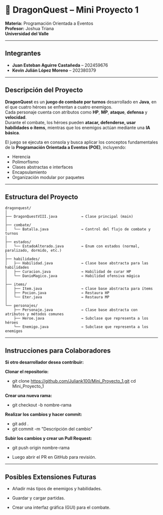 # 🐉 DragonQuest – Mini Proyecto 1  
**Materia:** Programación Orientada a Eventos  
**Profesor:** Joshua Triana  
**Universidad del Valle**

---

## Integrantes  
- **Juan Esteban Aguirre Castañeda** – 202459676  
- **Kevin Julián López Moreno** – 202380379  

---

## Descripción del Proyecto  
**DragonQuest** es un **juego de combate por turnos** desarrollado en **Java**, en el que cuatro héroes se enfrentan a cuatro enemigos.  
Cada personaje cuenta con atributos como **HP**, **MP**, **ataque**, **defensa** y **velocidad**.  
Durante el combate, los héroes pueden **atacar, defenderse, usar habilidades o ítems**, mientras que los enemigos actúan mediante una **IA básica**.  

El juego se ejecuta en consola y busca aplicar los conceptos fundamentales de la **Programación Orientada a Eventos (POE)**, incluyendo:
- Herencia  
- Polimorfismo  
- Clases abstractas e interfaces  
- Encapsulamiento  
- Organización modular por paquetes

---

## Estructura del Proyecto

```plaintext
dragonquest/
│
├── DragonQuestVIII.java           → Clase principal (main)
│
├── combate/
│   └── Batalla.java               → Control del flujo de combate y turnos
│
├── estados/
│   └── EstadoAlterado.java        → Enum con estados (normal, paralizado, dormido, etc.)
│
├── habilidades/
│   ├── Habilidad.java             → Clase base abstracta para las habilidades
│   ├── Curacion.java              → Habilidad de curar HP
│   └── DanioMagico.java           → Habilidad ofensiva mágica
│
├── items/
│   ├── Item.java                  → Clase base abstracta para ítems
│   ├── Pocion.java                → Restaura HP
│   └── Eter.java                  → Restaura MP
│
└── personajes/
    ├── Personaje.java             → Clase base abstracta con atributos y métodos comunes
    ├── Heroe.java                 → Subclase que representa a los héroes
    └── Enemigo.java               → Subclase que representa a los enemigos
```
---

## Instrucciones para Colaboradores
**Si otro desarrollador desea contribuir:**

**Clonar el repositorio:**

- git clone https://github.com/Juliank100/Mini_Proyecto_1.git cd Mini_Proyecto_1


**Crear una nueva rama:**

- git checkout -b nombre-rama


**Realizar los cambios y hacer commit:**

- git add .
- git commit -m "Descripción del cambio"


**Subir los cambios y crear un Pull Request:**

- git push origin nombre-rama

- Luego abrir el PR en GitHub para revisión.

---

## Posibles Extensiones Futuras

- Añadir más tipos de enemigos y habilidades.

- Guardar y cargar partidas.

- Crear una interfaz gráfica (GUI) para el combate.
